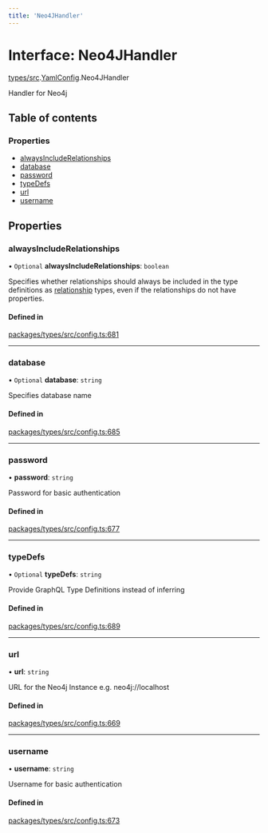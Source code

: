 ```yaml
---
title: 'Neo4JHandler'
---
```


# Interface: Neo4JHandler

[types/src](../modules/types_src).[YamlConfig](../modules/types_src.YamlConfig).Neo4JHandler

Handler for Neo4j

## Table of contents

### Properties

- [alwaysIncludeRelationships](types_src.YamlConfig.Neo4JHandler#alwaysincluderelationships)
- [database](types_src.YamlConfig.Neo4JHandler#database)
- [password](types_src.YamlConfig.Neo4JHandler#password)
- [typeDefs](types_src.YamlConfig.Neo4JHandler#typedefs)
- [url](types_src.YamlConfig.Neo4JHandler#url)
- [username](types_src.YamlConfig.Neo4JHandler#username)

## Properties

### alwaysIncludeRelationships

• `Optional` **alwaysIncludeRelationships**: `boolean`

Specifies whether relationships should always be included in the type definitions as [relationship](https://grandstack.io/docs/neo4j-graphql-js.html#relationship-types) types, even if the relationships do not have properties.

#### Defined in

[packages/types/src/config.ts:681](https://github.com/Urigo/graphql-mesh/blob/master/packages/types/src/config.ts#L681)

___

### database

• `Optional` **database**: `string`

Specifies database name

#### Defined in

[packages/types/src/config.ts:685](https://github.com/Urigo/graphql-mesh/blob/master/packages/types/src/config.ts#L685)

___

### password

• **password**: `string`

Password for basic authentication

#### Defined in

[packages/types/src/config.ts:677](https://github.com/Urigo/graphql-mesh/blob/master/packages/types/src/config.ts#L677)

___

### typeDefs

• `Optional` **typeDefs**: `string`

Provide GraphQL Type Definitions instead of inferring

#### Defined in

[packages/types/src/config.ts:689](https://github.com/Urigo/graphql-mesh/blob/master/packages/types/src/config.ts#L689)

___

### url

• **url**: `string`

URL for the Neo4j Instance e.g. neo4j://localhost

#### Defined in

[packages/types/src/config.ts:669](https://github.com/Urigo/graphql-mesh/blob/master/packages/types/src/config.ts#L669)

___

### username

• **username**: `string`

Username for basic authentication

#### Defined in

[packages/types/src/config.ts:673](https://github.com/Urigo/graphql-mesh/blob/master/packages/types/src/config.ts#L673)
